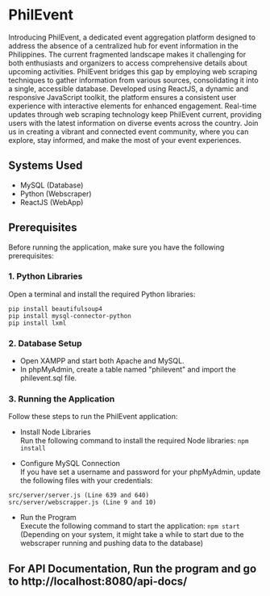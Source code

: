 # PhilEvent
Introducing PhilEvent, a dedicated event aggregation platform designed to address the absence of a centralized hub for event information in the Philippines. The current fragmented landscape makes it challenging for both enthusiasts and organizers to access comprehensive details about upcoming activities. PhilEvent bridges this gap by employing web scraping techniques to gather information from various sources, consolidating it into a single, accessible database. Developed using ReactJS, a dynamic and responsive JavaScript toolkit, the platform ensures a consistent user experience with interactive elements for enhanced engagement. Real-time updates through web scraping technology keep PhilEvent current, providing users with the latest information on diverse events across the country. Join us in creating a vibrant and connected event community, where you can explore, stay informed, and make the most of your event experiences.

## Systems Used
* MySQL (Database)
* Python (Webscraper)
* ReactJS (WebApp)

## Prerequisites

Before running the application, make sure you have the following prerequisites:

### 1. Python Libraries
Open a terminal and install the required Python libraries:
```
pip install beautifulsoup4
pip install mysql-connector-python
pip install lxml
```

### 2. Database Setup
* Open XAMPP and start both Apache and MySQL.
* In phpMyAdmin, create a table named "philevent" and import the philevent.sql file.

### 3. Running the Application
Follow these steps to run the PhilEvent application:

- Install Node Libraries\
Run the following command to install the required Node libraries:
```npm install```

- Configure MySQL Connection\
If you have set a username and password for your phpMyAdmin, update the following files with your credentials:
```
src/server/server.js (Line 639 and 640)
src/server/webscrapper.js (Line 9 and 10)
```
- Run the Program\
Execute the following command to start the application:
```npm start```\
(Depending on your system, it might take a while to start due to the webscraper running and pushing data to the database)

## For API Documentation, Run the program and go to http://localhost:8080/api-docs/

